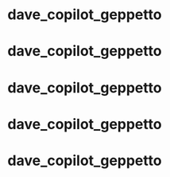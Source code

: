 # dave_copilot_geppetto
# dave_copilot_geppetto
# dave_copilot_geppetto
# dave_copilot_geppetto
# dave_copilot_geppetto
